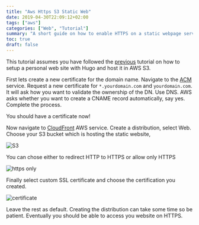 ```yaml
---
title: "Aws Https S3 Static Web"
date: 2019-04-30T22:09:12+02:00
tags: ["aws"]
categories: ["Web", "Tutorial"]
summary: "A short guide on how to enable HTTPS on a static webpage served in S3."
toc: true
draft: false
---
```

This tutorial assumes you have followed the [previous](/blog/2019-04/personal-website-with-hugo) tutorial on how to setup a personal web site
with Hugo and host it in AWS S3.

First lets create a new certificate for the domain name. Navigate to the [ACM](https://console.aws.amazon.com/acm/home) service.
Request a new certificate for `*.yourdomain.com` and `yourdomain.com`. It will ask how you want to validate the ownership of the DN. Use DNS.
AWS asks whether you want to create a CNAME record automatically, say yes. Complete the process.

You should have a certificate now!

Now navigate to [CloudFront](https://console.aws.amazon.com/cloudfront/home) AWS service.
Create a distribution, select Web.
Choose your S3 bucket which is hosting the static website, 

![S3](/img/blog/2019-04/aws-https-s3-static-web/cloudfront1.png)

You can chose either to redirect HTTP to HTTPS or allow only HTTPS

![https only](/img/blog/2019-04/aws-https-s3-static-web/cloudfront2.png)

Finally select custom SSL certificate and choose the certification you created.

![certificate](/img/blog/2019-04/aws-https-s3-static-web/cloudfront3.png)

Leave the rest as default. Creating the distribution can take some time so be patient.
Eventually you should be able to access you website on HTTPS.

